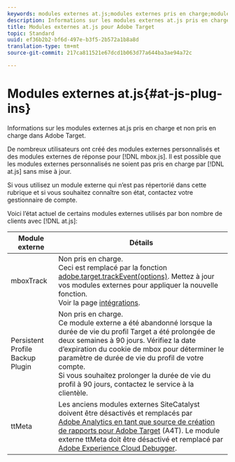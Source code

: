 ```yaml
---
keywords: modules externes at.js;modules externes pris en charge;modules externes non pris en charge;ttMeta;ttmeta;mboxTrack
description: Informations sur les modules externes at.js pris en charge et non pris en charge pour Adobe Target.
title: Modules externes at.js pour Adobe Target
topic: Standard
uuid: ef36b2b2-bf6d-497e-b3f5-2b572a1b8a8d
translation-type: tm+mt
source-git-commit: 217ca811521e67dcd1b063d77a644ba3ae94a72c

---
```



# Modules externes at.js{#at-js-plug-ins}

Informations sur les modules externes at.js pris en charge et non pris en charge dans Adobe Target.

De nombreux utilisateurs ont créé des modules externes personnalisés et des modules externes de réponse pour [!DNL mbox.js]. Il est possible que les modules externes personnalisés ne soient pas pris en charge par [!DNL at.js] sans mise à jour.

Si vous utilisez un module externe qui n’est pas répertorié dans cette rubrique et si vous souhaitez connaître son état, contactez votre gestionnaire de compte.

Voici l’état actuel de certains modules externes utilisés par bon nombre de clients avec [!DNL at.js]:

| Module externe | Détails |
|--- |--- |
| mboxTrack | Non pris en charge.<br>Ceci est remplacé par la fonction [adobe.target.trackEvent(options)](/help/c-implementing-target/c-implementing-target-for-client-side-web/adobe-target-trackevent.md). Mettez à jour vos modules externes pour appliquer la nouvelle fonction.<br>Voir la page [intégrations](/help/c-implementing-target/c-implementing-target-for-client-side-web/c-how-atjs-works/target-atjs-integrations.md). |
| Persistent Profile Backup Plugin | Non pris en charge.<br>Ce module externe a été abandonné lorsque la durée de vie du profil Target a été prolongée de deux semaines à 90 jours. Vérifiez la date d’expiration du cookie de mbox pour déterminer le paramètre de durée de vie du profil de votre compte.<br>Si vous souhaitez prolonger la durée de vie du profil à 90 jours, contactez le service à la clientèle. |
| ttMeta | Les anciens modules externes SiteCatalyst doivent être désactivés et remplacés par [Adobe Analytics en tant que source de création de rapports pour Adobe Target](/help/c-integrating-target-with-mac/a4t/a4t.md) (A4T). Le module externe ttMeta doit être désactivé et remplacé par [Adobe Experience Cloud Debugger](https://chrome.google.com/webstore/detail/adobe-experience-cloud-de/ocdmogmohccmeicdhlhhgepeaijenapj). |